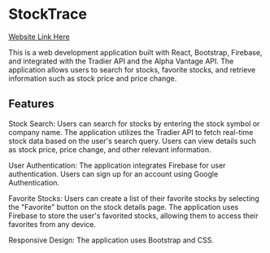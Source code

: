 # StockTrace 
[Website Link Here](https://xchen601.github.io/StockTrace/)

This is a web development application built with React, Bootstrap, Firebase, and integrated with the Tradier API and the Alpha Vantage API. The application allows users to search for stocks, favorite stocks, and retrieve information such as stock price and price change.

## Features
Stock Search: Users can search for stocks by entering the stock symbol or company name. The application utilizes the Tradier API to fetch real-time stock data based on the user's search query. Users can view details such as stock price, price change, and other relevant information.

User Authentication: The application integrates Firebase for user authentication. Users can sign up for an account using Google Authentication.

Favorite Stocks: Users can create a list of their favorite stocks by selecting the "Favorite" button on the stock details page. The application uses Firebase to store the user's favorited stocks, allowing them to access their favorites from any device.

Responsive Design: The application uses Bootstrap and CSS.
